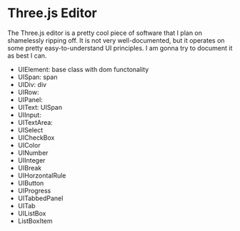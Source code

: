 # Three.js Editor

The Three.js editor is a pretty cool piece of software that I plan on shamelessly ripping off.
It is not very well-documented, but it operates on some pretty easy-to-understand UI principles. I am gonna try to document it as best I can.

- UIElement: base class with dom functonality
- UISpan: span
- UIDiv: div
- UIRow: 
- UIPanel:
- UIText: UISpan
- UIInput:
- UITextArea:
- UISelect
- UICheckBox
- UIColor
- UINumber
- UIInteger
- UIBreak
- UIHorzontalRule
- UIButton
- UIProgress
- UITabbedPanel
- UITab
- UIListBox
- ListBoxItem
